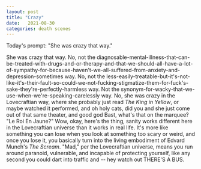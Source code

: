 ```yaml
---
layout: post
title: "Crazy"
date:   2021-08-30
categories: death scenes
---
```

Today's prompt: "She was crazy that way."

She was crazy that way. No, not the diagnosable-mental-illness-that-can-be-treated-with-drugs-and-or-therapy-and-that-we-should-all-have-a-lot-of-sympathy-for-because-haven't-we-all-suffered-from-anxiety-and-depression-sometimes way. No, not the less-easily-treatable-but-it's-not-like-it's-their-fault-so-could-we-not-fucking-stigmatize-them-for-fuck's-sake-they're-perfectly-harmless way. Not the synonym-for-wacky-that-we-use-when-we're-speaking-carelessly way. No, she was crazy in the Lovecraftian way, where she probably just read _The King in Yellow_, or maybe watched it performed, and oh holy cats, did you and she just come out of that same theater, and good god Bast, what's that on the marquee? "Le Roi En Jaune?" Wow, okay, here's the thing, sanity works different here in the Lovecraftian universe than it works in real life. It's more like something you can lose when you look at something too scary or weird, and once you lose it, you basically turn into the living embodiment of Edvard Munch's _The Scream_. "Mad," per the Lovecraftian universe, means you run around paranoid, vulnerable, and incapable of protecting yourself, like any second you could dart into traffic and -- hey watch out THERE'S A BUS. 
